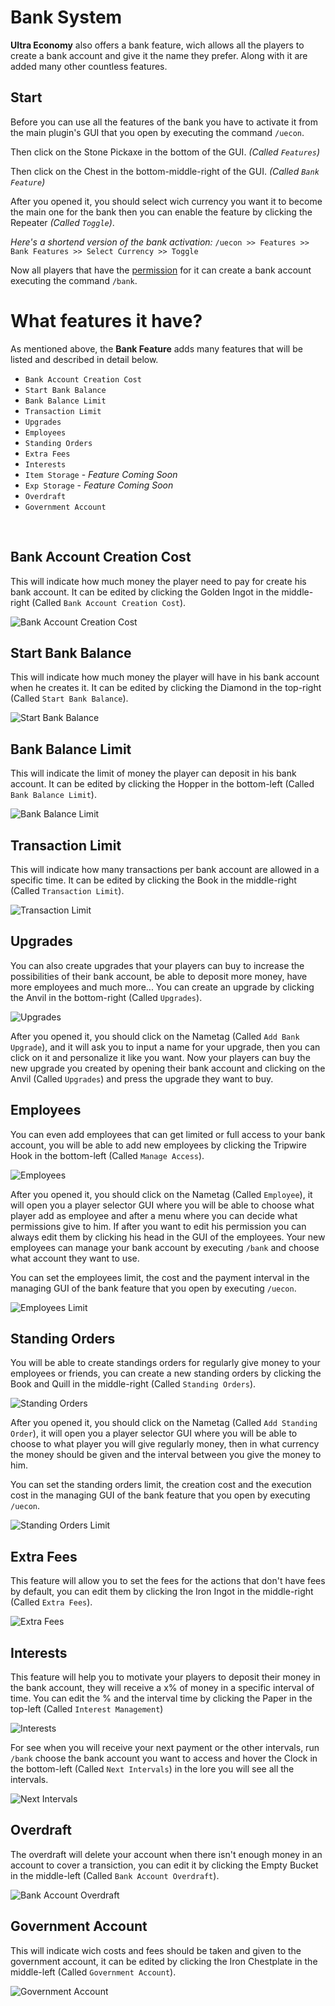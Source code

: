 # Bank System
**Ultra Economy** also offers a bank feature, wich allows all the players to create a bank account and give it the name they prefer. Along with it are added many other countless features.
<br>

## Start
Before you can use all the features of the bank you have to activate it from the main plugin's GUI that you open by executing the command `/uecon`.
<br>

Then click on the Stone Pickaxe in the bottom of the GUI. *(Called `Features`)*
<br>

Then click on the Chest in the bottom-middle-right of the GUI. *(Called `Bank Feature`)*
<br>

After you opened it, you should select wich currency you want it to become the main one for the bank then you can enable the feature by clicking the Repeater *(Called `Toggle`)*.
<br>

*Here's a shortend version of the bank activation:*
`/uecon >> Features >> Bank Features >> Select Currency >> Toggle`
<br>

Now all players that have the [permission](../overview/permissions) for it can create a bank account executing the command `/bank`.
<br>

# What features it have?
As mentioned above, the **Bank Feature** adds many features that will be listed and described in detail below.
<br>

- `Bank Account Creation Cost`
- `Start Bank Balance`
- `Bank Balance Limit`
- `Transaction Limit`
- `Upgrades`
- `Employees`
- `Standing Orders`
- `Extra Fees`
- `Interests`
- `Item Storage` - *Feature Coming Soon*
- `Exp Storage` - *Feature Coming Soon*
- `Overdraft`
- `Government Account`
<br>

## Bank Account Creation Cost
This will indicate how much money the player need to pay for create his bank account. It can be edited by clicking the Golden Ingot in the middle-right (Called `Bank Account Creation Cost`).
<br>

![Bank Account Creation Cost](https://i.imgur.com/c6X06wK.png)
<br>

## Start Bank Balance
This will indicate how much money the player will have in his bank account when he creates it. It can be edited by clicking the Diamond in the top-right (Called `Start Bank Balance`).
<br>

![Start Bank Balance](https://i.imgur.com/BJIGasd.png)
<br>

## Bank Balance Limit
This will indicate the limit of money the player can deposit in his bank account. It can be edited by clicking the Hopper in the bottom-left (Called `Bank Balance Limit`).
<br>

![Bank Balance Limit](https://i.imgur.com/scbrsI8.png)
<br>

## Transaction Limit
This will indicate how many transactions per bank account are allowed in a specific time. It can be edited by clicking the Book in the middle-right (Called `Transaction Limit`).
<br>

![Transaction Limit](https://i.imgur.com/3rWn7IZ.png)
<br>

## Upgrades
You can also create upgrades that your players can buy to increase the possibilities of their bank account, be able to deposit more money, have more employees and much more... You can create an upgrade by clicking the Anvil in the bottom-right (Called `Upgrades`).
<br>

![Upgrades](https://i.imgur.com/GFya4YQ.png)
<br>

After you opened it, you should click on the Nametag (Called `Add Bank Upgrade`), and it will ask you to input a name for your upgrade, then you can click on it and personalize it like you want.
Now your players can buy the new upgrade you created by opening their bank account and clicking on the Anvil (Called `Upgrades`) and press the upgrade they want to buy.
<br>

## Employees
You can even add employees that can get limited or full access to your bank account, you will be able to add new employees by clicking the Tripwire Hook in the bottom-left (Called `Manage Access`).
<br>

![Employees](https://i.imgur.com/0bPpGnu.png)
<br>

After you opened it, you should click on the Nametag (Called `Employee`), it will open you a player selector GUI where you will be able to choose what player add as employee and after a menu where you can decide what permissions give to him. If after you want to edit his permission you can always edit them by clicking his head in the GUI of the employees.
Your new employees can manage your bank account by executing `/bank` and choose what account they want to use.
<br>

You can set the employees limit, the cost and the payment interval in the managing GUI of the bank feature that you open by executing `/uecon`.
<br>

![Employees Limit](https://i.imgur.com/FrWv9Nf.png)
<br>

## Standing Orders
You will be able to create standings orders for regularly give money to your employees or friends, you can create a new standing orders by clicking the Book and Quill in the middle-right (Called `Standing Orders`).
<br>

![Standing Orders](https://i.imgur.com/zaroi54.png)
<br>

After you opened it, you should click on the Nametag (Called `Add Standing Order`), it will open you a player selector GUI where you will be able to choose to what player you will give regularly money, then in what currency the money should be given and the interval between you give the money to him.
<br>

You can set the standing orders limit, the creation cost and the execution cost in the managing GUI of the bank feature that you open by executing `/uecon`.
<br>

![Standing Orders Limit](https://i.imgur.com/r70b8uZ.png)
<br>

## Extra Fees
This feature will allow you to set the fees for the actions that don't have fees by default, you can edit them by clicking the Iron Ingot in the middle-right (Called `Extra Fees`).
<br>

![Extra Fees](https://i.imgur.com/T1OZWnz.png)
<br>

## Interests
This feature will help you to motivate your players to deposit their money in the bank account, they will receive a x% of money in a specific interval of time. You can edit the % and the interval time by clicking the Paper in the top-left (Called `Interest Management`)
<br>

![Interests](https://i.imgur.com/ezNy8yq.png)
<br>

For see when you will receive your next payment or the other intervals, run `/bank` choose the bank account you want to access and hover the Clock in the bottom-left (Called `Next Intervals`) in the lore you will see all the intervals.
<br>

![Next Intervals](https://i.imgur.com/2tQvl6l.png)
<br>

## Overdraft
The overdraft will delete your account when there isn't enough money in an account to cover a transiction, you can edit it by clicking the Empty Bucket in the middle-left (Called `Bank Account Overdraft`).
<br>

![Bank Account Overdraft](https://i.imgur.com/Bh4LtDC.png)
<br>

## Government Account
This will indicate wich costs and fees should be taken and given to the government account, it can be edited by clicking the Iron Chestplate in the middle-left (Called `Government Account`).
<br>

![Government Account](https://i.imgur.com/lpjqUe2.png)
